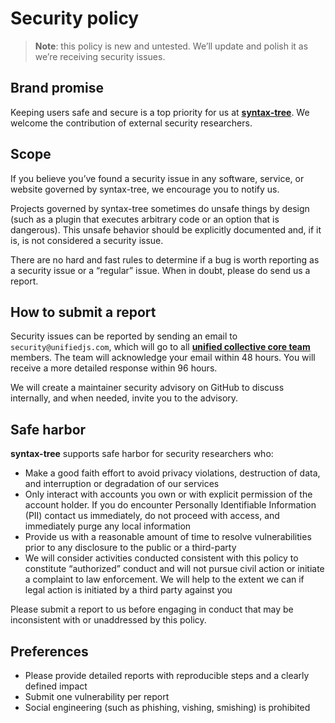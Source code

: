 # Security policy

> **Note**: this policy is new and untested.
> We’ll update and polish it as we’re receiving security issues.

## Brand promise

Keeping users safe and secure is a top priority for us at
[**syntax-tree**][syntax-tree].
We welcome the contribution of external security researchers.

## Scope

If you believe you’ve found a security issue in any software, service, or
website governed by syntax-tree, we encourage you to notify us.

Projects governed by syntax-tree sometimes do unsafe things by design (such as a
plugin that executes arbitrary code or an option that is dangerous).
This unsafe behavior should be explicitly documented and, if it is, is not
considered a security issue.

There are no hard and fast rules to determine if a bug is worth reporting as a
security issue or a “regular” issue.
When in doubt, please do send us a report.

## How to submit a report

Security issues can be reported by sending an email to `security@unifiedjs.com`,
which will go to all [**unified collective core team**][core] members.
The team will acknowledge your email within 48 hours.
You will receive a more detailed response within 96 hours.

We will create a maintainer security advisory on GitHub to discuss internally,
and when needed, invite you to the advisory.

## Safe harbor

**syntax-tree** supports safe harbor for security researchers who:

* Make a good faith effort to avoid privacy violations, destruction of data,
  and interruption or degradation of our services
* Only interact with accounts you own or with explicit permission of the
  account holder.
  If you do encounter Personally Identifiable Information (PII) contact us
  immediately, do not proceed with access, and immediately purge any local
  information
* Provide us with a reasonable amount of time to resolve vulnerabilities prior
  to any disclosure to the public or a third-party
* We will consider activities conducted consistent with this policy to
  constitute “authorized” conduct and will not pursue civil action or initiate
  a complaint to law enforcement.
  We will help to the extent we can if legal action is initiated by a third
  party against you

Please submit a report to us before engaging in conduct that may be inconsistent
with or unaddressed by this policy.

## Preferences

* Please provide detailed reports with reproducible steps and a clearly
  defined impact
* Submit one vulnerability per report
* Social engineering (such as phishing, vishing, smishing) is prohibited

[syntax-tree]: https://github.com/syntax-tree

[core]: https://github.com/unifiedjs/collective#core-team
